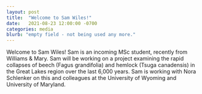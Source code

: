 ```yaml
---
layout: post
title:  "Welcome to Sam Wiles!"
date:   2021-08-23 12:00:00 -0700
categories: media
blurb: "empty field - not being used any more."
---
```


Welcome to Sam Wiles!  Sam is an incoming MSc student, recently from Williams & Mary.  Sam will be working on a project examining the rapid collapses of beech (Fagus grandifolia) and hemlock (Tsuga canadensis) in the Great Lakes region over the last 6,000 years.  Sam is working with Nora Schlenker on this and colleagues at the University of Wyoming and University of Maryland.
